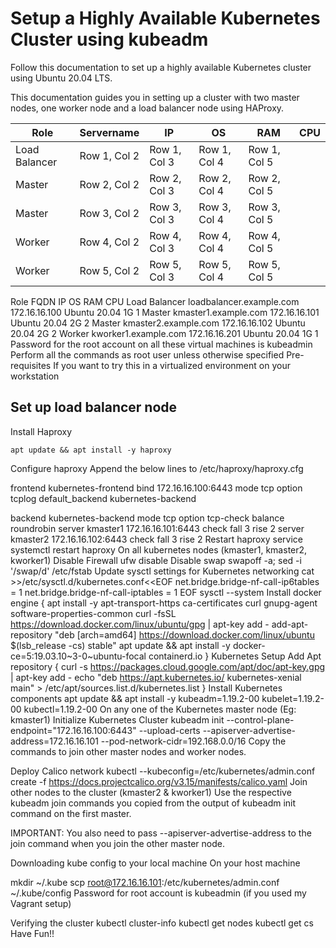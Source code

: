 # Setup a Highly Available Kubernetes Cluster using kubeadm

Follow this documentation to set up a highly available Kubernetes cluster using Ubuntu 20.04 LTS.

This documentation guides you in setting up a cluster with two master nodes, one worker node and a load balancer node using HAProxy.


| Role     | Servername | IP       | OS       | RAM      | CPU      |
|----------|------------|----------|----------|----------|----------|
| Load Balancer | Row 1, Col 2 | Row 1, Col 3 | Row 1, Col 4 | Row 1, Col 5 |
|Master| Row 2, Col 2 | Row 2, Col 3 | Row 2, Col 4 | Row 2, Col 5 |
| Master | Row 3, Col 2 | Row 3, Col 3 | Row 3, Col 4 | Row 3, Col 5 |
| Worker | Row 4, Col 2 | Row 4, Col 3 | Row 4, Col 4 | Row 4, Col 5 |
| Worker | Row 5, Col 2 | Row 5, Col 3 | Row 5, Col 4 | Row 5, Col 5 |

Role	FQDN	IP	OS	RAM	CPU
Load Balancer	loadbalancer.example.com	172.16.16.100	Ubuntu 20.04	1G	1
Master	kmaster1.example.com	172.16.16.101	Ubuntu 20.04	2G	2
Master	kmaster2.example.com	172.16.16.102	Ubuntu 20.04	2G	2
Worker	kworker1.example.com	172.16.16.201	Ubuntu 20.04	1G	1
Password for the root account on all these virtual machines is kubeadmin
Perform all the commands as root user unless otherwise specified
Pre-requisites
If you want to try this in a virtualized environment on your workstation


## Set up load balancer node
Install Haproxy
``` 
apt update && apt install -y haproxy
```
Configure haproxy
Append the below lines to /etc/haproxy/haproxy.cfg

frontend kubernetes-frontend
    bind 172.16.16.100:6443
    mode tcp
    option tcplog
    default_backend kubernetes-backend

backend kubernetes-backend
    mode tcp
    option tcp-check
    balance roundrobin
    server kmaster1 172.16.16.101:6443 check fall 3 rise 2
    server kmaster2 172.16.16.102:6443 check fall 3 rise 2
Restart haproxy service
systemctl restart haproxy
On all kubernetes nodes (kmaster1, kmaster2, kworker1)
Disable Firewall
ufw disable
Disable swap
swapoff -a; sed -i '/swap/d' /etc/fstab
Update sysctl settings for Kubernetes networking
cat >>/etc/sysctl.d/kubernetes.conf<<EOF
net.bridge.bridge-nf-call-ip6tables = 1
net.bridge.bridge-nf-call-iptables = 1
EOF
sysctl --system
Install docker engine
{
  apt install -y apt-transport-https ca-certificates curl gnupg-agent software-properties-common
  curl -fsSL https://download.docker.com/linux/ubuntu/gpg | apt-key add -
  add-apt-repository "deb [arch=amd64] https://download.docker.com/linux/ubuntu $(lsb_release -cs) stable"
  apt update && apt install -y docker-ce=5:19.03.10~3-0~ubuntu-focal containerd.io
}
Kubernetes Setup
Add Apt repository
{
  curl -s https://packages.cloud.google.com/apt/doc/apt-key.gpg | apt-key add -
  echo "deb https://apt.kubernetes.io/ kubernetes-xenial main" > /etc/apt/sources.list.d/kubernetes.list
}
Install Kubernetes components
apt update && apt install -y kubeadm=1.19.2-00 kubelet=1.19.2-00 kubectl=1.19.2-00
On any one of the Kubernetes master node (Eg: kmaster1)
Initialize Kubernetes Cluster
kubeadm init --control-plane-endpoint="172.16.16.100:6443" --upload-certs --apiserver-advertise-address=172.16.16.101 --pod-network-cidr=192.168.0.0/16
Copy the commands to join other master nodes and worker nodes.

Deploy Calico network
kubectl --kubeconfig=/etc/kubernetes/admin.conf create -f https://docs.projectcalico.org/v3.15/manifests/calico.yaml
Join other nodes to the cluster (kmaster2 & kworker1)
Use the respective kubeadm join commands you copied from the output of kubeadm init command on the first master.

IMPORTANT: You also need to pass --apiserver-advertise-address to the join command when you join the other master node.

Downloading kube config to your local machine
On your host machine

mkdir ~/.kube
scp root@172.16.16.101:/etc/kubernetes/admin.conf ~/.kube/config
Password for root account is kubeadmin (if you used my Vagrant setup)

Verifying the cluster
kubectl cluster-info
kubectl get nodes
kubectl get cs
Have Fun!!

